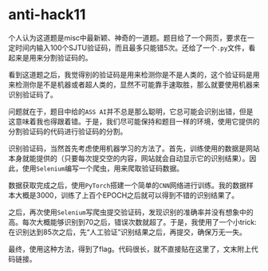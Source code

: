 # anti-hack11
个人认为这道题是misc中最新颖、神奇的一道题。题目给了一个网页，要求在一定时间内输入100个SJTU验证码，而且最多只能错5次。还给了一个`.py`文件，看起来是用来分割验证码的。

看到这道题之后，我觉得别的验证码是用来检测你是不是人类的，这个验证码是用来检测你是不是机器或者超人类的，显然不可能靠手速取胜，那么就要使用机器来识别验证码了。

问题就在于，题目中给的`ASS AI`并不总是那么聪明，它总可能会识别出错，但是这意味着我也得跟着错。于是，我们尽可能保持和题目一样的环境，使用它提供的分割验证码的代码进行验证码的分割。

识别验证码，当然首先考虑使用机器学习的方法了。首先，训练使用的数据是网站本身就能提供的（只要每次提交空的内容，网站就会自动显示它的识别结果）。因此，使用`Selenium`编写一个爬虫，用来爬取验证码数据。

数据获取完成之后，使用`PyTorch`搭建一个简单的`CNN`网络进行训练。我的数据样本大概是3000，训练了上百个EPOCH之后就可以得到不错的识别结果了。

之后，再次使用`Selenium`写爬虫提交验证码，发现识别的准确率并没有想象中的高。每次大概能够识别到70之后，错误次数就超了。于是，我使用了一个小trick: 在识别达到85次之后，先“人工验证”识别结果之后，再提交，确保万无一失。

最终，使用这种方法，得到了flag。代码很长，就不直接贴在这里了，文末附上代码链接。